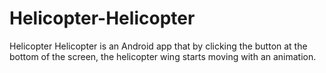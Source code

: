 # Helicopter-Helicopter
Helicopter Helicopter is an Android app that by clicking the button at the bottom of the screen, the helicopter wing starts moving with an animation. 
